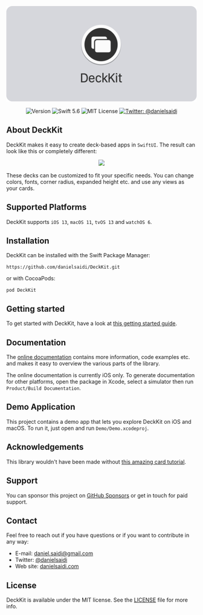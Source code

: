<p align="center">
    <img src ="Resources/Logo.png" alt="DeckKit Logo" title="DeckKit" width=600 />
</p>

<p align="center">
    <img src="https://img.shields.io/github/v/release/danielsaidi/DeckKit?color=%2300550&sort=semver" alt="Version" />
    <img src="https://img.shields.io/badge/Swift-5.6-orange.svg" alt="Swift 5.6" />
    <img src="https://img.shields.io/github/license/danielsaidi/DeckKit" alt="MIT License" />
    <a href="https://twitter.com/danielsaidi">
        <img src="https://img.shields.io/badge/contact-@danielsaidi-blue.svg?style=flat" alt="Twitter: @danielsaidi" />
    </a>
</p>


## About DeckKit

DeckKit makes it easy to create deck-based apps in `SwiftUI`. The result can look like this or completely different: 

<p align="center">
    <img src="Resources/Demo.gif" width=300 />
</p>

These decks can be customized to fit your specific needs. You can change colors, fonts, corner radius, expanded height etc. and use any views as your cards.



## Supported Platforms

DeckKit supports `iOS 13`, `macOS 11`, `tvOS 13` and `watchOS 6`.



## Installation

DeckKit can be installed with the Swift Package Manager:

```
https://github.com/danielsaidi/DeckKit.git
```

or with CocoaPods:

```
pod DeckKit
```



## Getting started

To get started with DeckKit, have a look at [this getting started guide][GettingStarted].



## Documentation

The [online documentation][Documentation] contains more information, code examples etc. and makes it easy to overview the various parts of the library.

The online documentation is currently iOS only. To generate documentation for other platforms, open the package in Xcode, select a simulator then run `Product/Build Documentation`. 



## Demo Application

This project contains a demo app that lets you explore DeckKit on iOS and macOS. To run it, just open and run `Demo/Demo.xcodeproj`.



## Acknowledgements

This library wouldn't have been made without [this amazing card tutorial][Tutorial].



## Support

You can sponsor this project on [GitHub Sponsors][Sponsors] or get in touch for paid support. 



## Contact

Feel free to reach out if you have questions or if you want to contribute in any way:

* E-mail: [daniel.saidi@gmail.com][Email]
* Twitter: [@danielsaidi][Twitter]
* Web site: [danielsaidi.com][Website]



## License

DeckKit is available under the MIT license. See the [LICENSE][License] file for more info.



[Email]: mailto:daniel.saidi@gmail.com
[Twitter]: http://www.twitter.com/danielsaidi
[Website]: http://www.danielsaidi.com
[Sponsors]: https://github.com/sponsors/danielsaidi

[Documentation]: https://danielsaidi.github.io/DeckKit/documentation/deckkit/
[GettingStarted]: https://github.com/danielsaidi/DeckKit/blob/master/Readmes/Getting-Started.md
[License]: https://github.com/danielsaidi/DeckKit/blob/master/LICENSE

[Tutorial]: https://www.swiftcompiled.com/swiftui-cards/
